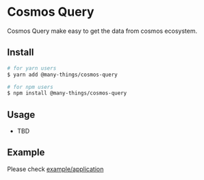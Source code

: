 # Cosmos Query

Cosmos Query make easy to get the data from cosmos ecosystem.

## Install

```bash
# for yarn users
$ yarn add @many-things/cosmos-query

# for npm users
$ npm install @many-things/cosmos-query
```

## Usage

- TBD

## Example

Please check [example/application](https://github.com/many-things/cosmos-query/tree/main/examples/application)

